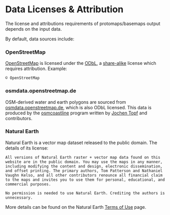 # Data Licenses & Attribution

The license and attributions requirements of protomaps/basemaps output depends on the input data.

By default, data sources include:

### OpenStreetMap

[OpenStreetMap](https://www.openstreetmap.org/) is licensed under the [ODbL](https://opendatacommons.org/licenses/odbl/), a [share-alike](https://en.wikipedia.org/wiki/Share-alike) license which requires attribution. Example:

```
© OpenStreetMap
```


### osmdata.openstreetmap.de

OSM-derived water and earth polygons are sourced from [osmdata.openstreetmap.de](https://osmdata.openstreetmap.de), which is also ODbL licensed. This data is produced by the [osmcoastline](https://github.com/osmcode/osmcoastline) program written by [Jochen Topf](https://github.com/joto) and contributors.

### Natural Earth

Natural Earth is a vector map dataset released to the public domain. The details of its license:

```
All versions of Natural Earth raster + vector map data found on this
website are in the public domain. You may use the maps in any manner,
including modifying the content and design, electronic dissemination,
and offset printing. The primary authors, Tom Patterson and Nathaniel
Vaughn Kelso, and all other contributors renounce all financial claim
to the maps and invites you to use them for personal, educational, and
commercial purposes.

No permission is needed to use Natural Earth. Crediting the authors is
unnecessary.
```

More details can be found on the Natural Earth [Terms of Use](http://www.naturalearthdata.com/about/terms-of-use/) page.